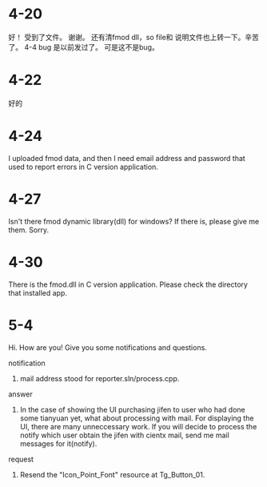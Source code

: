 # 4-20
好！ 受到了文件。 谢谢。 还有清fmod dll，so file和 说明文件也上转一下。辛苦了。
4-4 bug 是以前发过了。 可是这不是bug。

# 4-22
好的

# 4-24
I uploaded fmod data, and then I need email address and password that used to report errors in C version application.
# 4-27
Isn't there fmod dynamic library(dll) for windows? If there is, please give me them. Sorry.
# 4-30
There is the fmod.dll in C version application. Please check the directory that installed app.
# 5-4
Hi. How are you! Give you some notifications and questions.

notification
1. mail address stood for reporter.sln/process.cpp.

answer
1. In the case of showing the UI purchasing jifen to user who had done some tianyuan yet, what about processing with mail.
   For displaying the UI, there are many unneccessary work.
   If you will decide to process the notify which user obtain the jifen with cientx mail,
   send me mail messages for it(notify).

request
1. Resend the "Icon_Point_Font" resource at Tg_Button_01.
